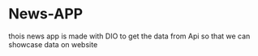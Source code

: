 # News-APP
thois news app is made with DIO to get the data from Api so that we can showcase data on website
